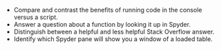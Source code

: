 - Compare and contrast the benefits of running code in the console versus a script. 
- Answer a question about a function by looking it up in Spyder. 
- Distinguish between a helpful and less helpful Stack Overflow answer. 
- Identify which Spyder pane will show you a window of a loaded  table. 
